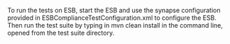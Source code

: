 To run the tests on ESB, start the ESB and use the synapse configuration provided in ESBComplianceTestConfiguration.xml to configure the ESB. Then run the test suite by typing in mvn clean install in the command line, opened from the test suite directory.




